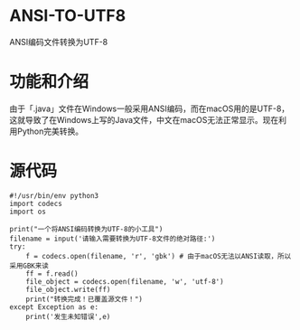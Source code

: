 # ANSI-TO-UTF8
ANSI编码文件转换为UTF-8

# 功能和介绍
由于「.java」文件在Windows一般采用ANSI编码，而在macOS用的是UTF-8，这就导致了在Windows上写的Java文件，中文在macOS无法正常显示。现在利用Python完美转换。

# 源代码
~~~
#!/usr/bin/env python3
import codecs
import os

print("一个将ANSI编码转换为UTF-8的小工具")
filename = input('请输入需要转换为UTF-8文件的绝对路径:')
try:
	f = codecs.open(filename, 'r', 'gbk') # 由于macOS无法以ANSI读取，所以采用GBK来读
	ff = f.read()
	file_object = codecs.open(filename, 'w', 'utf-8')
	file_object.write(ff)
	print("转换完成！已覆盖源文件！")
except Exception as e:
	print('发生未知错误',e)
~~~
